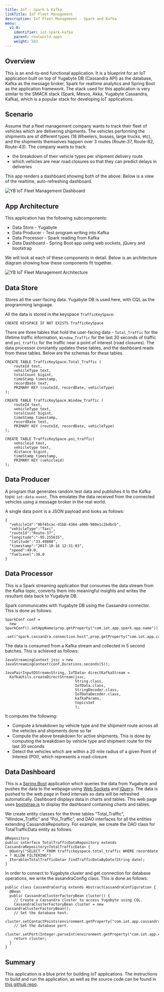 ```yaml
---
title: IoT - Spark & Kafka
linkTitle: IoT Fleet Management
description: IoT Fleet Management - Spark and Kafka
menu:
  v1.0:
    identifier: iot-spark-kafka
    parent: realworld-apps
    weight: 583
---
```


## Overview

This is an end-to-end functional application. It is a blueprint for an IoT application built on top of Yugabyte DB (Cassandra API) as the database, Kafka as the message broker, Spark for realtime analytics and Spring Boot as the application framework. The stack used for this application is very similar to the SMACK stack (Spark, Mesos, Akka, Yugabyte Cassandra, Kafka), which is a popular stack for developing IoT applications.


## Scenario

Assume that a fleet management company wants to track their fleet of vehicles which are delivering shipments. The vehicles performing the shipments are of different types (18 Wheelers, busses, large trucks, etc), and the shipments themselves happen over 3 routes (Route-37, Route-82, Route-43). The company wants to track:

- the breakdown of their vehicle types per shipment delivery route
- which vehicles are near road closures so that they can predict delays in deliveries

This app renders a dashboard showing both of the above. Below is a view of the realtime, auto-refreshing dashboard.

![YB IoT Fleet Management Dashboard](/images/develop/realworld-apps/iot-spark-kafka/yb-iot-fleet-management-screenshot.png)


## App Architecture

This application has the following subcomponents:

- Data Store - Yugabyte
- Data Producer - Test program writing into Kafka
- Data Processor - Spark reading from Kafka
- Data Dashboard - Spring Boot app using web sockets, jQuery and bootstrap

We will look at each of these components in detail. Below is an architecture diagram showing how these components fit together.

![YB IoT Fleet Management Architecture](/images/develop/realworld-apps/iot-spark-kafka/yb-iot-fleet-mgmt-arch.png)


## Data Store
Stores all the user-facing data. Yugabyte DB is used here, with CQL as the programming language.

All the data is stored in the keyspace `TrafficKeySpace`:
```
CREATE KEYSPACE IF NOT EXISTS TrafficKeySpace
```

There are three tables that hold the user-facing data - `Total_Traffic` for the lifetime traffic information, `Window_Traffic` for the last 30 seconds of traffic and `poi_traffic` for the traffic near a point of interest (road closures). The data processor constantly updates these tables, and the dashboard reads from these tables. Below are the schemas for these tables.

```
CREATE TABLE TrafficKeySpace.Total_Traffic (
    routeId text,
    vehicleType text,
    totalCount bigint,
    timeStamp timestamp,
    recordDate text,
    PRIMARY KEY (routeId, recordDate, vehicleType)
);

CREATE TABLE TrafficKeySpace.Window_Traffic (
    routeId text,
    vehicleType text,
    totalCount bigint,
    timeStamp timestamp,
    recordDate text,
    PRIMARY KEY (routeId, recordDate, vehicleType)
);

CREATE TABLE TrafficKeySpace.poi_traffic(
    vehicleid text,
    vehicletype text,
    distance bigint,
    timeStamp timestamp,
    PRIMARY KEY (vehicleid)
);
```


## Data Producer
A program that generates random test data and publishes it to the Kafka topic `iot-data-event`. This emulates the data received from the connected vehicles using a message broker in the real world.

A single data point is a JSON payload and looks as follows:
```
{
  "vehicleId":"0bf45cac-d1b8-4364-a906-980e1c2bdbcb",
  "vehicleType":"Taxi",
  "routeId":"Route-37",
  "longitude":"-95.255615",
  "latitude":"33.49808",
  "timestamp":"2017-10-16 12:31:03",
  "speed":49.0,
  "fuelLevel":38.0
}
```

## Data Processor

This is a Spark streaming application that consumes the data stream from the Kafka topic, converts them into meaningful insights and writes the resultant data back to Yugabyte DB.

Spark communicates with Yugabyte DB using the Cassandra connector. This is done as follows:
```
SparkConf conf =
  new SparkConf().setAppName(prop.getProperty("com.iot.app.spark.app.name"))
                 .set("spark.cassandra.connection.host",prop.getProperty("com.iot.app.cassandra.host"))
```

The data is consumed from a Kafka stream and collected in 5 second batches. This is achieved as follows:

```
JavaStreamingContext jssc = new JavaStreamingContext(conf,Durations.seconds(5));

JavaPairInputDStream<String, IoTData> directKafkaStream =
  KafkaUtils.createDirectStream(jssc,
                                String.class,
                                IoTData.class,
                                StringDecoder.class,
                                IoTDataDecoder.class,
                                kafkaParams,
                                topicsSet
                                );
```


It computes the following:

- Compute a breakdown by vehicle type and the shipment route across all the vehicles and shipments done so far
- Compute the above breakdown for active shipments. This is done by computing the breakdown by vehicle type and shipment route for the last 30 seconds
- Detect the vehicles which are within a 20 mile radius of a given Point of Interest (POI), which represents a road-closure



## Data Dashboard

This is a [Spring Boot](http://projects.spring.io/spring-boot/) application which queries the data from Yugabyte and pushes the data to the webpage using [Web Sockets](http://docs.spring.io/spring/docs/current/spring-framework-reference/html/websocket.html#websocket-intro) and [jQuery](https://jquery.com/). The data is pushed to the web page in fixed intervals so data will be refreshed automatically. Dashboard displays data in charts and tables. This web page uses [bootstrap.js](http://getbootstrap.com/) to display the dashboard containing charts and tables.

We create entity classes for the three tables “Total_Traffic”, “Window_Traffic” and “Poi_Traffic”, and DAO interfaces for all the entities extending CassandraRepository. For example, we create the DAO class for TotalTrafficData entity as follows.

```
@Repository
public interface TotalTrafficDataRepository extends CassandraRepository<TotalTrafficData> {
  @Query("SELECT * FROM traffickeyspace.total_traffic WHERE recorddate = ? ALLOW FILTERING")
  Iterable<TotalTrafficData> findTrafficDataByDate(String date);   
}
```


In order to connect to Yugabyte cluster and get connection for database operations, we write the assandraConfig class. This is done as follows:

```
public class CassandraConfig extends AbstractCassandraConfiguration {
  @Bean
  public CassandraClusterFactoryBean cluster() {
    // Create a Cassandra cluster to access Yugabyte using CQL.
    CassandraClusterFactoryBean cluster = new CassandraClusterFactoryBean();
    // Set the database host.
    cluster.setContactPoints(environment.getProperty("com.iot.app.cassandra.host"));
    // Set the database port.
    cluster.setPort(Integer.parseInt(environment.getProperty("com.iot.app.cassandra.port")));
    return cluster;
  }
}
```


## Summary

This application is a blue print for building IoT applications. The instructions to build and run the application, as well as the source code can be found in [this github repo](https://github.com/yugabyte/yb-iot-fleet-management).
